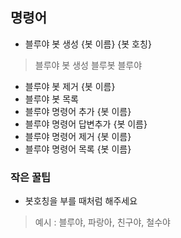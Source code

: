 ﻿## 명령어

* 블루야 봇 생성 {봇 이름} {봇 호칭}
> 블루야 봇 생성 블루봇 블루야
* 블루야 봇 제거 {봇 이름}
* 블루야 봇 목록
* 블루야 명령어 추가 {봇 이름}
* 블루야 명령어 답변추가 {봇 이름}
* 블루야 명령어 제거 {봇 이름}
* 블루야 명령어 목록 {봇 이름}

### 작은 꿀팁
* 봇호칭을 부를 때처럼 해주세요
> 예시 : 블루야, 파랑아, 친구야, 철수야